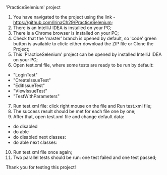 'PracticeSelenium' project
1) You have navigated to the project using the link -https://github.com/IrinaCh29/PracticeSelenium;
2) There is an IntelliJ IDEA is installed on your PC;
3) There is a Chrome browser is installed on your PC;
4) Check that the 'master' branch is opened by default, so 'code' green button is available to click: 
either download the ZIP file or Clone the Project;
5) This 'PracticeSelenium' project can be opened by installed IntelliJ IDEA on your PC;
6) Open test.xml file, where some tests are ready to be run by default:
- "LoginTest"
- "CreateIssueTest"
- "EditIssueTest"
- "ViewIssueTest"
- "TestWithParameters"
7) Run test.xml file: click right mouse on the file and Run test.xml file;     
8) The success result should be met for each file one by one;
9) After that, open test.xml file and change default data:
- do disabled  <suite name="Sample Test Suite" parallel="false">
- do able <suite name="Sample Test Suite" parallel="classes" thread-count="2">
- do disabled next classes:
            <class name="LoginTest"/>
            <class name="CreateIssueTest"/>
            <class name="EditIssueTest"/>
            <class name="ViewIssueTest"/>
            <class name="TestWithParameters">
                <methods>
                    <include name="testWithParametersInListener"/>
                </methods>
            </class>
- do able next classes:
           <class name="Empty1Test"/>
           <class name="Empty2Test"/>
10) Run test.xml file once again;
11) Two parallel tests should be run: one test failed and one test passed;

Thank you for testing this project!